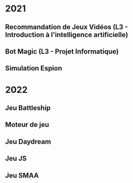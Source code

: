 # 2021 
## Recommandation de Jeux Vidéos (L3 - Introduction à l'intelligence artificielle)
## Bot Magic (L3 - Projet Informatique)
## Simulation Espion

# 2022
## Jeu Battleship
## Moteur de jeu
## Jeu Daydream
## Jeu JS
## Jeu SMAA